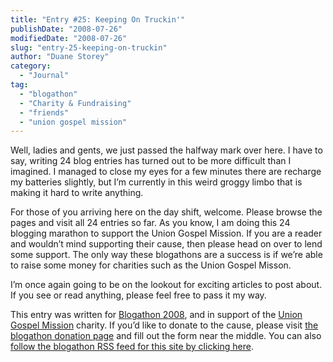 ```yaml
---
title: "Entry #25: Keeping On Truckin'"
publishDate: "2008-07-26"
modifiedDate: "2008-07-26"
slug: "entry-25-keeping-on-truckin"
author: "Duane Storey"
category:
  - "Journal"
tag:
  - "blogathon"
  - "Charity & Fundraising"
  - "friends"
  - "union gospel mission"
---
```


Well, ladies and gents, we just passed the halfway mark over here. I have to say, writing 24 blog entries has turned out to be more difficult than I imagined. I managed to close my eyes for a few minutes there are recharge my batteries slightly, but I’m currently in this weird groggy limbo that is making it hard to write anything.

For those of you arriving here on the day shift, welcome. Please browse the pages and visit all 24 entries so far. As you know, I am doing this 24 blogging marathon to support the Union Gospel Mission. If you are a reader and wouldn’t mind supporting their cause, then please head on over to lend some support. The only way these blogathons are a success is if we’re able to raise some money for charities such as the Union Gospel Misson.

I’m once again going to be on the lookout for exciting articles to post about. If you see or read anything, please feel free to pass it my way.

This entry was written for [Blogathon 2008](http://www.migratorynerd.com/tag/blogathon), and in support of the [Union Gospel Mission](http://ugm.ca) charity. If you’d like to donate to the cause, please visit [the blogathon donation page](http://miss604.com/blogathon) and fill out the form near the middle. You can also [follow the blogathon RSS feed for this site by clicking here](http://www.migratorynerd.com/tag/blogathon/feed).